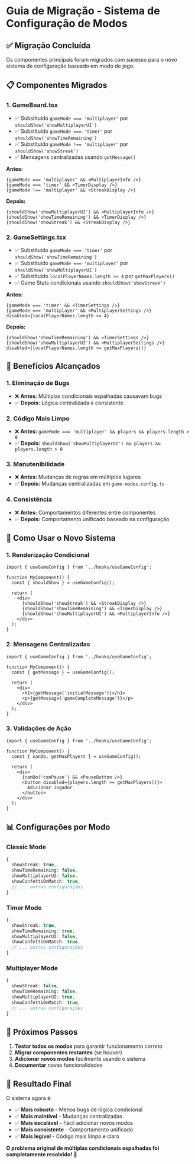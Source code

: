 # Guia de Migração - Sistema de Configuração de Modos

## ✅ **Migração Concluída**

Os componentes principais foram migrados com sucesso para o novo sistema de configuração baseado em modo de jogo.

## 📋 **Componentes Migrados**

### 1. **GameBoard.tsx**

- ✅ Substituído `gameMode === 'multiplayer'` por `shouldShow('showMultiplayerUI')`
- ✅ Substituído `gameMode === 'timer'` por `shouldShow('showTimeRemaining')`
- ✅ Substituído `gameMode !== 'multiplayer'` por `shouldShow('showStreak')`
- ✅ Mensagens centralizadas usando `getMessage()`

**Antes:**

```tsx
{gameMode === 'multiplayer' && <MultiplayerInfo />}
{gameMode === 'timer' && <TimerDisplay />}
{gameMode !== 'multiplayer' && <StreakDisplay />}
```

**Depois:**

```tsx
{shouldShow('showMultiplayerUI') && <MultiplayerInfo />}
{shouldShow('showTimeRemaining') && <TimerDisplay />}
{shouldShow('showStreak') && <StreakDisplay />}
```

### 2. **GameSettings.tsx**

- ✅ Substituído `gameMode === 'timer'` por `shouldShow('showTimeRemaining')`
- ✅ Substituído `gameMode === 'multiplayer'` por `shouldShow('showMultiplayerUI')`
- ✅ Substituído `localPlayerNames.length >= 4` por `getMaxPlayers()`
- ✅ Game Stats condicionais usando `shouldShow('showStreak')`

**Antes:**

```tsx
{gameMode === 'timer' && <TimerSettings />}
{gameMode === 'multiplayer' && <MultiplayerSettings />}
disabled={localPlayerNames.length >= 4}
```

**Depois:**

```tsx
{shouldShow('showTimeRemaining') && <TimerSettings />}
{shouldShow('showMultiplayerUI') && <MultiplayerSettings />}
disabled={localPlayerNames.length >= getMaxPlayers()}
```

## 🎯 **Benefícios Alcançados**

### 1. **Eliminação de Bugs**

- ❌ **Antes:** Múltiplas condicionais espalhadas causavam bugs
- ✅ **Depois:** Lógica centralizada e consistente

### 2. **Código Mais Limpo**

- ❌ **Antes:** `gameMode === 'multiplayer' && players && players.length > 0`
- ✅ **Depois:** `shouldShow('showMultiplayerUI') && players && players.length > 0`

### 3. **Manutenibilidade**

- ❌ **Antes:** Mudanças de regras em múltiplos lugares
- ✅ **Depois:** Mudanças centralizadas em `game-modes.config.ts`

### 4. **Consistência**

- ❌ **Antes:** Comportamentos diferentes entre componentes
- ✅ **Depois:** Comportamento unificado baseado na configuração

## 🔧 **Como Usar o Novo Sistema**

### 1. **Renderização Condicional**

```tsx
import { useGameConfig } from '../hooks/useGameConfig';

function MyComponent() {
  const { shouldShow } = useGameConfig();
  
  return (
    <div>
      {shouldShow('showStreak') && <StreakDisplay />}
      {shouldShow('showTimeRemaining') && <TimerDisplay />}
      {shouldShow('showMultiplayerUI') && <MultiplayerInfo />}
    </div>
  );
}
```

### 2. **Mensagens Centralizadas**

```tsx
import { useGameConfig } from '../hooks/useGameConfig';

function MyComponent() {
  const { getMessage } = useGameConfig();
  
  return (
    <div>
      <h1>{getMessage('initialMessage')}</h1>
      <p>{getMessage('gameCompleteMessage')}</p>
    </div>
  );
}
```

### 3. **Validações de Ação**

```tsx
import { useGameConfig } from '../hooks/useGameConfig';

function MyComponent() {
  const { canDo, getMaxPlayers } = useGameConfig();
  
  return (
    <div>
      {canDo('canPause') && <PauseButton />}
      <button disabled={players.length >= getMaxPlayers()}>
        Adicionar Jogador
      </button>
    </div>
  );
}
```

## 📊 **Configurações por Modo**

### **Classic Mode**

```typescript
{
  showStreak: true,
  showTimeRemaining: false,
  showMultiplayerUI: false,
  showConfettiOnMatch: true,
  // ... outras configurações
}
```

### **Timer Mode**

```typescript
{
  showStreak: true,
  showTimeRemaining: true,
  showMultiplayerUI: false,
  showConfettiOnMatch: true,
  // ... outras configurações
}
```

### **Multiplayer Mode**

```typescript
{
  showStreak: false,
  showTimeRemaining: false,
  showMultiplayerUI: true,
  showConfettiOnMatch: true,
  // ... outras configurações
}
```

## 🚀 **Próximos Passos**

1. **Testar todos os modos** para garantir funcionamento correto
2. **Migrar componentes restantes** (se houver)
3. **Adicionar novos modos** facilmente usando o sistema
4. **Documentar** novas funcionalidades

## 🎉 **Resultado Final**

O sistema agora é:

- ✅ **Mais robusto** - Menos bugs de lógica condicional
- ✅ **Mais maintível** - Mudanças centralizadas
- ✅ **Mais escalável** - Fácil adicionar novos modos
- ✅ **Mais consistente** - Comportamento unificado
- ✅ **Mais legível** - Código mais limpo e claro

**O problema original de múltiplas condicionais espalhadas foi completamente resolvido!** 🎯
